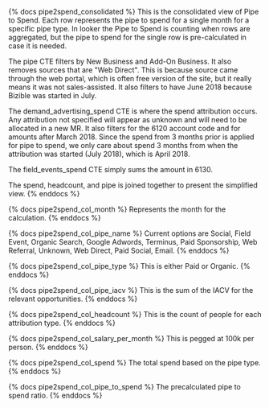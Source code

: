 {% docs pipe2spend_consolidated %}
This is the consolidated view of Pipe to Spend. Each row represents the pipe to spend for a single month for a specific pipe type. In looker the Pipe to Spend is counting when rows are aggregated, but the pipe to spend for the single row is pre-calculated in case it is needed. 

The pipe CTE filters by New Business and Add-On Business. It also removes sources that are "Web Direct". This is because source came through the web portal, which is often free version of the site, but it really means it was not sales-assisted. It also filters to have June 2018 because Bizible was started in July.

The demand_advertising_spend CTE is where the spend attribution occurs. Any attribution not specified will appear as unknown and will need to be allocated in a new MR. It also filters for the 6120 account code and for amounts after March 2018. Since the spend from 3 months prior is applied for pipe to spend, we only care about spend 3 months from when the attribution was started (July 2018), which is April 2018.

The field_events_spend CTE simply sums the amount in 6130.

The spend, headcount, and pipe is joined together to present the simplified view.
{% enddocs %}

{% docs pipe2spend_col_month %}
Represents the month for the calculation.
{% enddocs %}


{% docs pipe2spend_col_pipe_name %}
Current options are Social, Field Event, Organic Search, Google Adwords, Terminus, Paid Sponsorship, Web Referral, Unknown, Web Direct, Paid Social, Email.
{% enddocs %}


{% docs pipe2spend_col_pipe_type %}
This is either Paid or Organic.
{% enddocs %}


{% docs pipe2spend_col_pipe_iacv %}
This is the sum of the IACV for the relevant opportunities.
{% enddocs %}


{% docs pipe2spend_col_headcount %}
This is the count of people for each attribution type.
{% enddocs %}


{% docs pipe2spend_col_salary_per_month %}
This is pegged at 100k per person.
{% enddocs %}


{% docs pipe2spend_col_spend %}
The total spend based on the pipe type.
{% enddocs %}


{% docs pipe2spend_col_pipe_to_spend %}
The precalculated pipe to spend ratio.
{% enddocs %}

